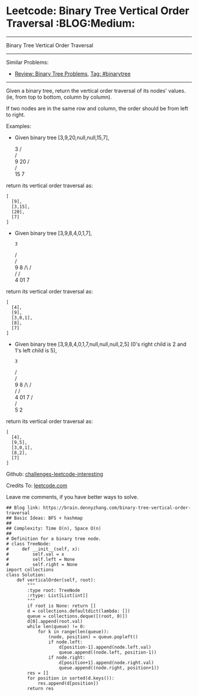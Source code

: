 # Leetcode: Binary Tree Vertical Order Traversal     :BLOG:Medium:


---

Binary Tree Vertical Order Traversal  

---

Similar Problems:  
-   [Review: Binary Tree Problems](https://brain.dennyzhang.com/review-binarytree), [Tag: #binarytree](https://brain.dennyzhang.com/tag/binarytree)

---

Given a binary tree, return the vertical order traversal of its nodes' values. (ie, from top to bottom, column by column).  

If two nodes are in the same row and column, the order should be from left to right.  

Examples:  

-   Given binary tree [3,9,20,null,null,15,7],

      3
     /\
    /  \
    9  20
       /\
      /  \
     15   7

return its vertical order traversal as:  

    [
      [9],
      [3,15],
      [20],
      [7]
    ]

-   Given binary tree [3,9,8,4,0,1,7],

        3
       /\
      /  \
      9   8
     /\  /\
    /  \/  \
    4  01   7

return its vertical order traversal as:  

    [
      [4],
      [9],
      [3,0,1],
      [8],
      [7]
    ]

-   Given binary tree [3,9,8,4,0,1,7,null,null,null,2,5] (0's right child is 2 and 1's left child is 5),

        3
       /\
      /  \
      9   8
     /\  /\
    /  \/  \
    4  01   7
       /\
      /  \
      5   2

return its vertical order traversal as:  

    [
      [4],
      [9,5],
      [3,0,1],
      [8,2],
      [7]
    ]

Github: [challenges-leetcode-interesting](https://github.com/DennyZhang/challenges-leetcode-interesting/tree/master/binary-tree-vertical-order-traversal)  

Credits To: [leetcode.com](https://leetcode.com/problems/binary-tree-vertical-order-traversal/description/)  

Leave me comments, if you have better ways to solve.  

    ## Blog link: https://brain.dennyzhang.com/binary-tree-vertical-order-traversal
    ## Basic Ideas: BFS + hashmap
    ##
    ## Complexity: Time O(n), Space O(n)
    ##
    # Definition for a binary tree node.
    # class TreeNode:
    #     def __init__(self, x):
    #         self.val = x
    #         self.left = None
    #         self.right = None
    import collections
    class Solution:
        def verticalOrder(self, root):
            """
            :type root: TreeNode
            :rtype: List[List[int]]
            """
            if root is None: return []
            d = collections.defaultdict(lambda: [])
            queue = collections.deque([(root, 0)])
            d[0].append(root.val)
            while len(queue) != 0:
                for k in range(len(queue)):
                    (node, position) = queue.popleft()
                    if node.left:
                        d[position-1].append(node.left.val)
                        queue.append((node.left, position-1))
                    if node.right:
                        d[position+1].append(node.right.val)
                        queue.append((node.right, position+1))
            res = []
            for position in sorted(d.keys()):
                res.append(d[position])
            return res